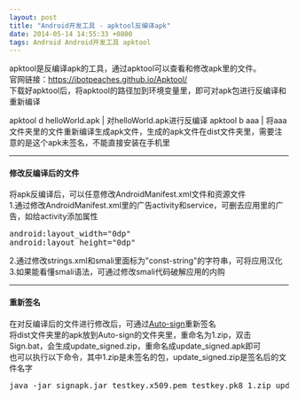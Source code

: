 ```yaml
---
layout: post
title: "Android开发工具 - apktool反编译apk"
date: 2014-05-14 14:55:33 +0800
tags: Android Android开发工具 apktool
---
```

<style type="text/css">
tr td:first-child{
  white-space: nowrap;
}
tr th:first-child{
  white-space: nowrap;
}
</style>
apktool是反编译apk的工具，通过apktool可以查看和修改apk里的文件。  
官网链接：<https://ibotpeaches.github.io/Apktool/>  
下载好apktool后，将apktool的路径加到环境变量里，即可对apk包进行反编译和重新编译  

apktool d helloWorld.apk | 对helloWorld.apk进行反编译
apktool b aaa | 将aaa文件夹里的文件重新编译生成apk文件，生成的apk文件在dist文件夹里，需要注意的是这个apk未签名，不能直接安装在手机里

******

#### 修改反编译后的文件
将apk反编译后，可以任意修改AndroidManifest.xml文件和资源文件  
1.通过修改AndroidManifest.xml里的广告activity和service，可删去应用里的广告，如给activity添加属性
<pre class="mcode">
android:layout_width="0dp"
android:layout_height="0dp"
</pre>
2.通过修改strings.xml和smali里面标为"const-string"的字符串，可将应用汉化  
3.如果能看懂smali语法，可通过修改smali代码破解应用的内购  

******

#### 重新签名
在对反编译后的文件进行修改后，可通过[Auto-sign](http://7xjvhq.com1.z0.glb.clouddn.com/Auto-sign.rar)重新签名  
将dist文件夹里的apk放到Auto-sign的文件夹里，重命名为1.zip，双击Sign.bat，会生成update_signed.zip，重命名成update_signed.apk即可  
也可以执行以下命令，其中1.zip是未签名的包，update_signed.zip是签名后的文件名字
<pre class="mcode">
java -jar signapk.jar testkey.x509.pem testkey.pk8 1.zip update_signed.zip
</pre>